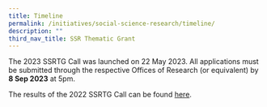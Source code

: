 ```yaml
---
title: Timeline
permalink: /initiatives/social-science-research/timeline/
description: ""
third_nav_title: SSR Thematic Grant
---
```

The 2023 SSRTG Call was launched on 22 May 2023. All applications must be submitted through the respective Offices of Research (or equivalent) by **8 Sep 2023** at 5pm. 

The results of the 2022 SSRTG Call can be found [here](https://www.ssrc.edu.sg/grant-recipients/2022/ssrtg2022/).
